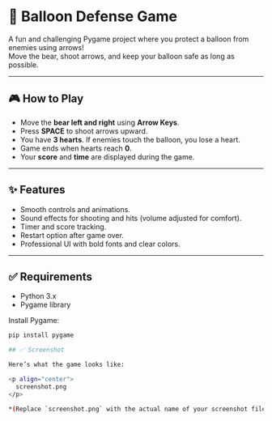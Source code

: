# 🎈 Balloon Defense Game

A fun and challenging Pygame project where you protect a balloon from enemies using arrows!  
Move the bear, shoot arrows, and keep your balloon safe as long as possible.

---

## 🎮 How to Play
- Move the **bear left and right** using **Arrow Keys**.
- Press **SPACE** to shoot arrows upward.
- You have **3 hearts**. If enemies touch the balloon, you lose a heart.
- Game ends when hearts reach **0**.
- Your **score** and **time** are displayed during the game.

---

## ✨ Features
- Smooth controls and animations.
- Sound effects for shooting and hits (volume adjusted for comfort).
- Timer and score tracking.
- Restart option after game over.
- Professional UI with bold fonts and clear colors.

---

## ✅ Requirements
- Python 3.x
- Pygame library

Install Pygame:
```bash
pip install pygame

## ✅ Screenshot

Here’s what the game looks like:

<p align="center">
  screenshot.png
</p>

*(Replace `screenshot.png` with the actual name of your screenshot file if it’s different.)*

